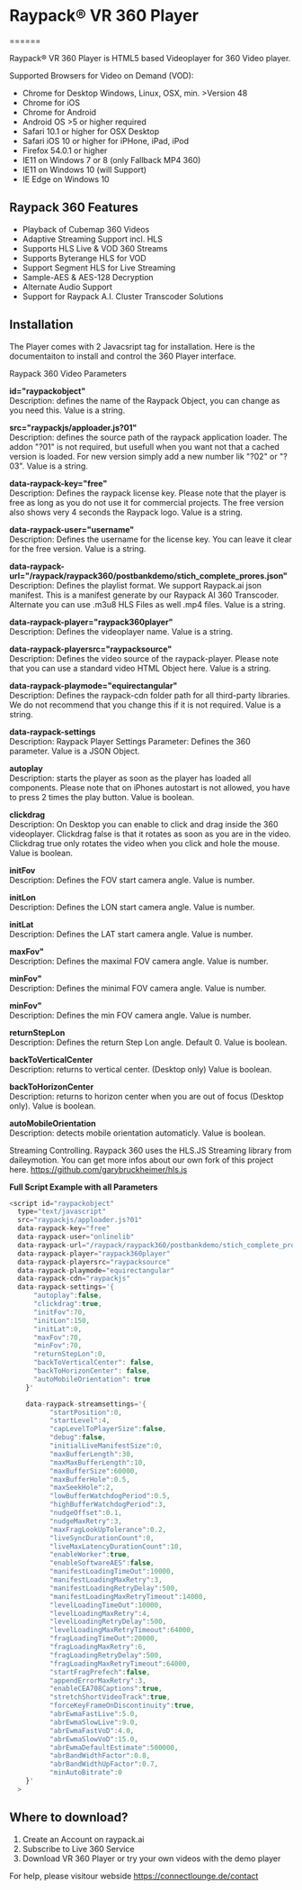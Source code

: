# Raypack® VR 360 Player
======
           
Raypack® VR 360 Player is HTML5 based Videoplayer for 360 Video player.

Supported Browsers for Video on Demand (VOD):
- Chrome for Desktop Windows, Linux, OSX, min. >Version 48
- Chrome for iOS
- Chrome for Android
- Android OS >5 or higher required
- Safari 10.1 or higher for OSX Desktop
- Safari iOS 10 or higher for iPHone, iPad, iPod
- Firefox 54.0.1 or higher
- IE11 on Windows 7 or 8 (only Fallback MP4 360)
- IE11 on Windows 10 (will Support)
- IE Edge on Windows 10

Raypack 360 Features
--------

* Playback of Cubemap 360 Videos
* Adaptive Streaming Support incl. HLS
* Supports HLS Live & VOD 360 Streams
* Supports Byterange HLS for VOD
* Support Segment HLS for Live Streaming
* Sample-AES & AES-128 Decryption
* Alternate Audio Support
* Support for Raypack A.I. Cluster Transcoder Solutions

Installation
------------

The Player comes with 2 Javacsript tag for installation. Here is the documentaiton to install and control the 360 Player interface.


Raypack 360 Video Parameters

**id="raypackobject"<br>**
Description: defines the name of the Raypack Object, you can change as you need this. Value is a string.

**src="raypackjs/apploader.js?01"<br>**
Description: defines the source path of the raypack application loader. The addon "?01" is not required, but usefull when you want not that a cached version is loaded. For new version simply add a new number lik "?02" or "?03".  Value is a string.

**data-raypack-key="free"<br>**
Description: Defines the raypack license key. Please note that the player is free as long as you do not use it for commercial projects. The free version also shows very 4 seconds the Raypack logo. Value is a string.

**data-raypack-user="username"<br>**
Description: Defines the username for the license key. You can leave it clear for the free version. Value is a string.

**data-raypack-url="/raypack/raypack360/postbankdemo/stich_complete_prores.json"<br>**
Description: Defines the playlist format. We support Raypack.ai json manifest. This is a manifest generate by our Raypack AI 360 Transcoder. Alternate you can use .m3u8 HLS Files as well .mp4 files. Value is a string.

**data-raypack-player="raypack360player" <br>**
Description: Defines the videoplayer name. Value is a string.

**data-raypack-playersrc="raypacksource"<br>**
Description: Defines the video source of the raypack-player. Please note that you can use a standard video HTML Object here. Value is a string.

**data-raypack-playmode="equirectangular" <br>**
Description: Defines the raypack-cdn folder path for all third-party libraries. We do not recommend that you change this if it is not required. Value is a string.

**data-raypack-settings <br>**
Description: Raypack Player Settings Parameter: Defines the 360 parameter. Value is a JSON Object.

**autoplay <br>**
Description: starts the player as soon as the player has loaded all components. Please note that on iPhones autostart is not allowed, you have to press 2 times the play button. Value is boolean.

**clickdrag <br>**
Description: On Desktop you can enable to click and drag inside the 360 videoplayer. Clickdrag false is that it rotates as soon as you are in the video. Clickdrag true only rotates the video when you click and hole the mouse. Value is boolean.

**initFov <br>**
Description: Defines the FOV start camera angle. Value is number.

**initLon <br>**
Description: Defines the LON start camera angle. Value is number.

**initLat <br>**
Description: Defines the LAT start camera angle. Value is number.

**maxFov" <br>**
Description: Defines the maximal FOV camera angle. Value is number.

**minFov" <br>**
Description: Defines the minimal FOV camera angle. Value is number.

**minFov" <br>**
Description: Defines the min FOV camera angle. Value is number.

**returnStepLon <br>**
Description: Defines the return Step Lon angle. Default 0. Value is boolean.

**backToVerticalCenter <br>**
Description: returns to vertical center. (Desktop only) Value is boolean.

**backToHorizonCenter <br>**
Description: returns to horizon center when you are out of focus (Desktop only). Value is boolean.

**autoMobileOrientation <br>**
Description: detects mobile orientation automaticly. Value is boolean.

Streaming Controlling. Raypack 360 uses the HLS.JS Streaming library from daileymotion. You can get more infos about our own fork of this project here. https://github.com/garybruckheimer/hls.js

**Full Script Example with all Parameters**<br>

```javascript
<script id="raypackobject" 
  type="text/javascript" 
  src="raypackjs/apploader.js?01"
  data-raypack-key="free" 
  data-raypack-user="onlinelib" 
  data-raypack-url="/raypack/raypack360/postbankdemo/stich_complete_prores.json"
  data-raypack-player="raypack360player" 
  data-raypack-playersrc="raypacksource"
  data-raypack-playmode="equirectangular"
  data-raypack-cdn="raypackjs"
  data-raypack-settings='{
      "autoplay":false,
      "clickdrag":true,
      "initFov":70,
      "initLon":150,
      "initLat":0,
      "maxFov":70,
      "minFov":70,
      "returnStepLon":0,
      "backToVerticalCenter": false,
      "backToHorizonCenter": false,
      "autoMobileOrientation": true
    }'

    data-raypack-streamsettings='{         
          "startPosition":0,
          "startLevel":4,
          "capLevelToPlayerSize":false,
          "debug":false,
          "initialLiveManifestSize":0,
          "maxBufferLength":30,
          "maxMaxBufferLength":10,
          "maxBufferSize":60000,
          "maxBufferHole":0.5,
          "maxSeekHole":2,
          "lowBufferWatchdogPeriod":0.5,
          "highBufferWatchdogPeriod":3,
          "nudgeOffset":0.1,
          "nudgeMaxRetry":3,
          "maxFragLookUpTolerance":0.2,
          "liveSyncDurationCount":0,
          "liveMaxLatencyDurationCount":10,
          "enableWorker":true,
          "enableSoftwareAES":false,
          "manifestLoadingTimeOut":10000,
          "manifestLoadingMaxRetry":3,
          "manifestLoadingRetryDelay":500,
          "manifestLoadingMaxRetryTimeout":14000,     
          "levelLoadingTimeOut":10000,
          "levelLoadingMaxRetry":4,
          "levelLoadingRetryDelay":500,
          "levelLoadingMaxRetryTimeout":64000,
          "fragLoadingTimeOut":20000,
          "fragLoadingMaxRetry":6,
          "fragLoadingRetryDelay":500,
          "fragLoadingMaxRetryTimeout":64000,
          "startFragPrefech":false,
          "appendErrorMaxRetry":3,
          "enableCEA708Captions":true,
          "stretchShortVideoTrack":true,
          "forceKeyFrameOnDiscontinuity":true,
          "abrEwmaFastLive":5.0,
          "abrEwmaSlowLive":9.0,
          "abrEwmaFastVoD":4.0,
          "abrEwmaSlowVoD":15.0,
          "abrEwmaDefaultEstimate":500000,
          "abrBandWidthFactor":0.8,
          "abrBandWidthUpFactor":0.7,
          "minAutoBitrate":0
    }'
  > 
```
 

</script>

Where to download?
-------
1) Create an Account on raypack.ai
2) Subscribe to Live 360 Service
3) Download VR 360 Player or try your own videos with the demo player

For help, please visitour webside https://connectlounge.de/contact
